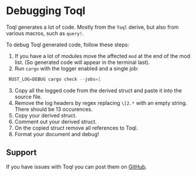 
# Debugging Toql
Toql generates a lot of code. Mostly from the `Toql` derive, but also from various macros, such as `query!`.

To debug Toql generated code, follow these steps:

1. If you have a lot of modules move the affected `mod` at the end of the mod list. (So generated code will appear in the terminal last).
2. Run `cargo` with the logger enabled and a single job:
```rust
 RUST_LOG=DEBUG cargo check --jobs=1
```
3. Copy all the logged code from the derived struct and paste it into the source file.
4. Remove the log headers by regex replacing `\[2.*` with an empty string. There should be 13 occurences.
5. Copy your derived struct.
6. Comment out your derived struct.
7. On the copied struct remove all references to Toql.
8. Format your document and debug!

## Support
If you have issues with Toql you can post them on [GitHub](https://github.com/roy-ganz/toql/issues).

